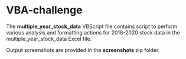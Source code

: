 # VBA-challenge

The **multiple_year_stock_data** VBScript file contains script to perform various analysis and formatting actions for 2018-2020 stock data in the multiple_year_stock_data Excel file. 

Output screenshots are provided in the **screenshots** zip folder.
